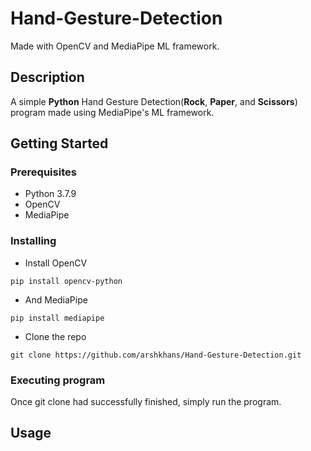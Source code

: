 # Hand-Gesture-Detection
Made with OpenCV and MediaPipe ML framework.

## Description
A simple **Python** Hand Gesture Detection(**Rock**, **Paper**, and **Scissors**) program 
made using MediaPipe's ML framework.


## Getting Started

### Prerequisites

* Python 3.7.9
* OpenCV
* MediaPipe

### Installing

* Install OpenCV
```
pip install opencv-python
```
* And MediaPipe
```
pip install mediapipe
```
* Clone the repo
```
git clone https://github.com/arshkhans/Hand-Gesture-Detection.git
```

### Executing program

Once git clone had successfully finished, simply run the program.

## Usage




